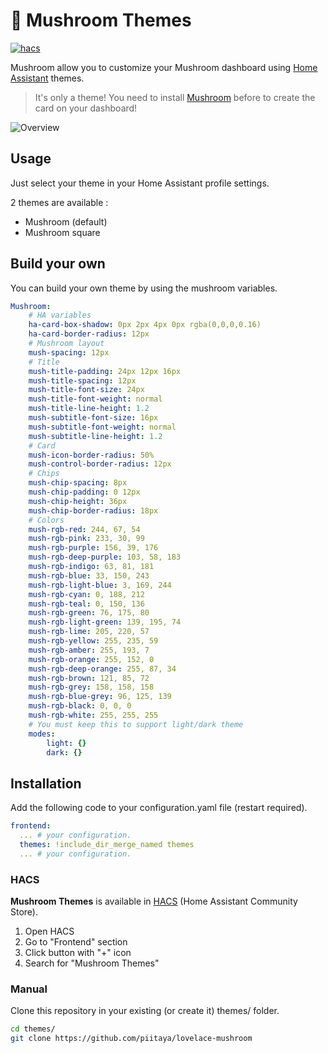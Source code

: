 # 🍄 Mushroom Themes

[![hacs][hacs-badge]][hacs-url]

Mushroom allow you to customize your Mushroom dashboard using [Home Assistant][home-assistant] themes.

> It's only a theme! You need to install [Mushroom](mushroom) before to create the card on your dashboard!

![Overview](https://user-images.githubusercontent.com/5878303/152695688-9d705231-500c-49e7-82f5-69e206da95db.png)

## Usage

Just select your theme in your Home Assistant profile settings.

2 themes are available :

-   Mushroom (default)
-   Mushroom square

## Build your own

You can build your own theme by using the mushroom variables.

```yaml
Mushroom:
    # HA variables
    ha-card-box-shadow: 0px 2px 4px 0px rgba(0,0,0,0.16)
    ha-card-border-radius: 12px
    # Mushroom layout
    mush-spacing: 12px
    # Title
    mush-title-padding: 24px 12px 16px
    mush-title-spacing: 12px
    mush-title-font-size: 24px
    mush-title-font-weight: normal
    mush-title-line-height: 1.2
    mush-subtitle-font-size: 16px
    mush-subtitle-font-weight: normal
    mush-subtitle-line-height: 1.2
    # Card
    mush-icon-border-radius: 50%
    mush-control-border-radius: 12px
    # Chips
    mush-chip-spacing: 8px
    mush-chip-padding: 0 12px
    mush-chip-height: 36px
    mush-chip-border-radius: 18px
    # Colors
    mush-rgb-red: 244, 67, 54
    mush-rgb-pink: 233, 30, 99
    mush-rgb-purple: 156, 39, 176
    mush-rgb-deep-purple: 103, 58, 183
    mush-rgb-indigo: 63, 81, 181
    mush-rgb-blue: 33, 150, 243
    mush-rgb-light-blue: 3, 169, 244
    mush-rgb-cyan: 0, 188, 212
    mush-rgb-teal: 0, 150, 136
    mush-rgb-green: 76, 175, 80
    mush-rgb-light-green: 139, 195, 74
    mush-rgb-lime: 205, 220, 57
    mush-rgb-yellow: 255, 235, 59
    mush-rgb-amber: 255, 193, 7
    mush-rgb-orange: 255, 152, 0
    mush-rgb-deep-orange: 255, 87, 34
    mush-rgb-brown: 121, 85, 72
    mush-rgb-grey: 158, 158, 158
    mush-rgb-blue-grey: 96, 125, 139
    mush-rgb-black: 0, 0, 0
    mush-rgb-white: 255, 255, 255
    # You must keep this to support light/dark theme
    modes:
        light: {}
        dark: {}
```

## Installation

Add the following code to your configuration.yaml file (restart required).

```yaml
frontend:
  ... # your configuration.
  themes: !include_dir_merge_named themes
  ... # your configuration.
```

### HACS

**Mushroom Themes** is available in [HACS][hacs] (Home Assistant Community Store).

1. Open HACS
2. Go to "Frontend" section
3. Click button with "+" icon
4. Search for "Mushroom Themes"

### Manual

Clone this repository in your existing (or create it) themes/ folder.

```sh
cd themes/
git clone https://github.com/piitaya/lovelace-mushroom
```

<!-- Badges -->

[hacs-url]: https://github.com/custom-components/hacs
[hacs-badge]: https://img.shields.io/badge/hacs-custom-orange.svg?style=flat-square

<!-- References -->

[home-assistant]: https://www.home-assistant.io/
[home-assitant-theme-docs]: https://www.home-assistant.io/integrations/frontend/#defining-themes
[hacs]: https://hacs.xyz
[mushroom]: https://github.com/piitaya/lovelace-mushroom

